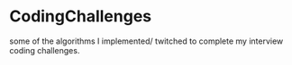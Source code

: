 # CodingChallenges
some of the algorithms I implemented/ twitched to complete my interview coding challenges. 
